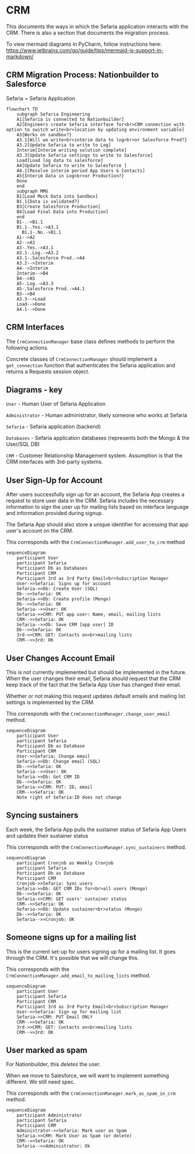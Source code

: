 # CRM

This documents the ways in which the Sefaria application interacts with the CRM. There is also a section that 
documents the migration process.

To view mermaid diagrams in PyCharm, follow instructions here: 
https://www.jetbrains.com/go/guide/tips/mermaid-js-support-in-markdown/

## CRM Migration Process: Nationbuilder to Salesforce
Sefaria = Sefaria Application

```mermaid
flowchart TD
    subgraph Sefaria Engineering 
    A1[Sefaria is connected to Nationbuilder]
    A2[Engineers create Sefaria interface for<br>CRM connection with option to switch write<br>location by updating environment variable]
    A3{Works on sandbox?}
    A3.1{Will we write<br>interim data to log<br>or Salesforce Prod?}
    A3.2[Update Sefaria to write to Log]
    Interim[Interim writing solution complete]
    A3.3[Update Sefaria settings to write to Salesforce]
    Load[Load log data to salesforce]
    A4[Update Sefaria to write to Salesforce ]
    A4.1[Resolve interim period App Users & Contacts]
    A5{Interim Data in Log<br>or Production?}
    Done
    end
    subgraph MMG 
    B1[Load Mock Data into Sandbox]
    B1.1{Data is validated?}
    B3[Create Salesforce Production]
    B4[Load Final Data into Production]
    end 
    B1-.->B1.1
    B1.1-.Yes.->A3.1
      B1.1-.No.->B1.1
    A1-->A2
    A2-->A3
    A3-.Yes.->A3.1
    A3.1-.Log.->A3.2
    A3.1-.Salesforce Prod.->A4
    A3.2-->Interim
    A4-->Interim
    Interim-->B4
    B4-->A5 
    A5-.Log.->A3.3
    A5-.Salesforce Prod.->A4.1
    B3-->B4
    A3.3-->Load
    Load-->Done
    A4.1-->Done
```

## CRM Interfaces
The `CrmConnectionManager` base class defines methods to perform the following actions.

Concrete classes of `CrmConnectionManager` should implement a `get_connection` function that authenticates
the Sefaria application and returns a Requests session object.

## Diagrams - key

`User` - Human User of Sefaria Application

`Administrator` - Human administrator, likely someone who works at Sefaria

`Sefaria` - Sefaria application (backend)

`Databases` - Sefaria application databases (represents both the Mongo & the User/SQL DB)

`CRM` - Customer Relationship Management system. Assumption is that the CRM interfaces with 3rd-party
systems.

## User Sign-Up for Account

After users successfully sign up for an account, the Sefaria App creates a request to store user data in the CRM.
Sefaria includes the necessary information to sign the user up for mailing lists based on interface language
and information provided during signup.

The Sefaria App should also store a unique identifier for accessing that app user's account on the CRM.

This corresponds with the `CrmConnectionManager.add_user_to_crm` method

```mermaid
sequenceDiagram
    participant User 
    participant Sefaria
    Participant Db as Databases
    Participant CRM
    Participant 3rd as 3rd Party Email<br>Subscription Manager
    User->>Sefaria: Signs up for account
    Sefaria->>Db: Create User (SQL)
    Db-->>Sefaria: OK
    Sefaria->>Db: Create profile (Mongo)
    Db-->>Sefaria: OK
    Sefaria-->>User: OK
    Sefaria->>CRM: PUT app user: Name, email, mailing lists
    CRM-->>Sefaria: OK
    Sefaria-->>Db: Save CRM [app user] ID
    Db-->>Sefaria: OK
    3rd->>CRM: GET: Contacts on<br>mailing lists
    CRM-->>3rd: OK
```

## User Changes Account Email
This is not currently implemented but should be implemented in the future. When the user changes their email,
Sefaria should request that the CRM keep track of the fact that the Sefaria App User has changed their email.

Whether or not making this request updates default emails and mailing list settings is implemented by the CRM.

This corresponds with the `CrmConnectionManager.change_user_email` method.

```mermaid
sequenceDiagram
    participant User 
    participant Sefaria
    Participant Db as Database
    Participant CRM
    User->>Sefaria: Change email
    Sefaria->>Db: Change email (SQL)
    Db-->>Sefaria: OK
    Sefaria-->>User: OK
    Sefaria->>Db: Get CRM ID
    Db-->>Sefaria: OK
    Sefaria->>CRM: PUT: ID, email
    CRM-->>Sefaria: OK
    Note right of Sefaria:ID does not change
```

## Syncing sustainers
Each week, the Sefaria App pulls the sustainer status of Sefaria App Users and updates their sustainer status

This corresponds with the `CrmConnectionManager.sync_sustainers` method.

```mermaid
sequenceDiagram
    participant Cronjob as Weekly Cronjob
    participant Sefaria
    Participant Db as Database
    Participant CRM
    Cronjob->>Sefaria: Sync users
    Sefaria->>Db: GET CRM IDs for<br>all users (Mongo)
    Db-->>Sefaria: OK
    Sefaria->>CRM: GET users' sustainer status
    CRM-->>Sefaria: OK
    Sefaria->>Db: Update sustainer<br>status (Mongo)
    Db-->>Sefaria: OK
    Sefaria-->>Cronjob: OK
```

## Someone signs up for a mailing list
This is the current set-up for users signing up for a mailing list. It goes through the CRM. It's possible
that we will change this.

This corresponds with the `CrmConnectionManager.add_email_to_mailing_lists` method.

```mermaid
sequenceDiagram
    participant User 
    participant Sefaria
    Participant CRM
    Participant 3rd as 3rd Party Email<br>Subscription Manager
    User->>Sefaria: Sign up for mailing list
    Sefaria->>CRM: PUT Email ONLY
    CRM-->>Sefaria: OK
    3rd->>CRM: GET: Contacts on<br>mailing lists
    CRM-->>3rd: OK
```

## User marked as spam

For Nationbuilder, this *deletes* the user.

When we move to Salesforce, we will want to implement something different. We still need spec.

This corresponds with the `CrmConnectionManager.mark_as_spam_in_crm` method.

```mermaid
sequenceDiagram
    participant Administrator 
    participant Sefaria
    Participant CRM
    Administrator->>Sefaria: Mark user as Spam
    Sefaria->>CRM: Mark User as Spam (or delete)
    CRM-->>Sefaria: OK
    Sefaria-->>Administrator: Ok
```
